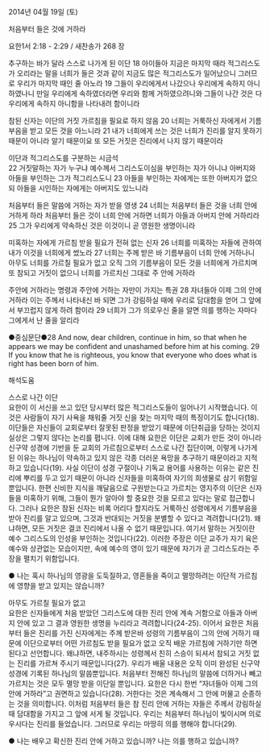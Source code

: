 2014년 04월 19일 (토)

처음부터 들은 것에 거하라



요한1서 2:18 - 2:29 / 새찬송가 268 장


추구하는 바가 달라 스스로 나가게 된 이단 
18 아이들아 지금은 마지막 때라 적그리스도가 오리라는 말을 너희가 들은 것과 같이 지금도 많은 적그리스도가 일어났으니 그러므로 우리가 마지막 때인 줄 아노라 19 그들이 우리에게서 나갔으나 우리에게 속하지 아니하였나니 만일 우리에게 속하였더라면 우리와 함께 거하였으려니와 그들이 나간 것은 다 우리에게 속하지 아니함을 나타내려 함이니라   

참된 신자는 이단의 거짓 가르침을 필요로 하지 않음
20 너희는 거룩하신 자에게서 기름부음을 받고 모든 것을 아느니라 21 내가 너희에게 쓰는 것은 너희가 진리를 알지 못하기 때문이 아니라 알기 때문이요 또 모든 거짓은 진리에서 나지 않기 때문이라   

이단과 적그리스도를 구분하는 시금석  
22 거짓말하는 자가 누구냐 예수께서 그리스도이심을 부인하는 자가 아니냐 아버지와 아들을 부인하는 그가 적그리스도니 23 아들을 부인하는 자에게는 또한 아버지가 없으되 아들을 시인하는 자에게는 아버지도 있느니라  

처음부터 들은 말씀에 거하는 자가 받을 영생
24 너희는 처음부터 들은 것을 너희 안에 거하게 하라 처음부터 들은 것이 너희 안에 거하면 너희가 아들과 아버지 안에 거하리라 25 그가 우리에게 약속하신 것은 이것이니 곧 영원한 생명이니라    

미혹하는 자에게 가르침 받을 필요가 전혀 없는 신자 
26 너희를 미혹하는 자들에 관하여 내가 이것을 너희에게 썼노라 27 너희는 주께 받은 바 기름부음이 너희 안에 거하나니 아무도 너희를 가르칠 필요가 없고 오직 그의 기름부음이 모든 것을 너희에게 가르치며 또 참되고 거짓이 없으니 너희를 가르치신 그대로 주 안에 거하라 

주안에 거하라는 명령과 주안에 거하는 자만이 가지는 특권
28 자녀들아 이제 그의 안에 거하라 이는 주께서 나타내신 바 되면 그가 강림하실 때에 우리로 담대함을 얻어 그 앞에서 부끄럽지 않게 하려 함이라 29 너희가 그가 의로우신 줄을 알면 의를 행하는 자마다 그에게서 난 줄을 알리라 



●중심문단●28 And now, dear children, continue in him, so that when he appears we may be confident and unashamed before him at his coming. 29 If you know that he is righteous, you know that everyone who does what is right has been born of him.

해석도움





스스로 나간 이단  
요한이 이 서신을 쓰고 있던 당시부터 많은 적그리스도들이 일어나기 시작했습니다. 이것은 사람들이 자기 사욕을 채워줄 거짓 신을 찾는 마지막 때의 특징이기도 합니다(18). 이단들은 자신들이 교회로부터 잘못된 판정을 받았기 때문에 이단취급을 당하는 것이지 실상은 그렇지 않다는 논리를 폅니다. 이에 대해 요한은 이단은 교회가 만든 것이 아니라 신구약 성경에 기반을 둔 교회의 가르침으로부터 스스로 나간 집단이며, 이렇게 나가게 된 이유는 하나님이 약속하고 있지 않은 각종 더러운 욕망을 추구하기 때문이라고 지적하고 있습니다(19). 사실 이단이 성경 구절이나 기독교 용어를 사용하는 이유는 같은 진리에 뿌리를 두고 있기 때문이 아니라 신자들을 미혹하여 자기의 희생물로 삼기 위함일 뿐입니다. 한편 신비한 지식을 깨달음으로 구원받는다고 가르치는 영지주의 이단은 신자들을 미혹하기 위해, 그들이 뭔가 알아야 할 중요한 것을 모르고 있다는 말로 접근합니다. 그러나 요한은 참된 신자는 비록 어리다 할지라도 거룩하신 성령에게서 기름부음을 받아 진리를 알고 있으며, 그것과 반대되는 거짓을 분별할 수 있다고 격려합니다(21). 왜냐하면, 모든 거짓은 결코 진리에서 나올 수 없기 때문입니다. 여기서 말하는 거짓이란 예수 그리스도의 인성을 부인하는 것입니다(22). 이러한 주장은 이단 교주가 자기 육은 예수와 상관없는 모습이지만, 속에 예수의 영이 있기 때문에 자기가 곧 그리스도라는 주장을 펼치기 위함입니다. 

● 나는 혹시 하나님의 영광을 도둑질하고, 영혼들을 죽이고 멸망하려는 이단적 가르침에 영향을 받고 있지는 않습니까?  

아무도 가르칠 필요가 없고  
요한은 신자들에게 처음 받았던 그리스도에 대한 진리 안에 계속 거함으로 아들과 아버지 안에 있고 그 결과 영원한 생명을 누리라고 격려합니다(24-25). 이어서 요한은 처음부터 들은 진리를 가진 신자에게는 주께 받은바 성령의 기름부음이 그의 안에 거하기 때문에 이단으로부터 어떤 가르침도 받을 필요가 없고 오직 배운 가르침에 거하기만 하면 된다고 선언합니다. 왜냐하면, 내주하시는 성령께서 친히 스승이 되셔서 참되고 거짓 없는 진리를 가르쳐 주시기 때문입니다(27). 우리가 배울 내용은 오직 이미 완성된 신구약 성경에 기록된 하나님의 말씀뿐입니다. 처음부터 전해진 하나님의 말씀에 더하거나 빼고 가르치는 것은 모두 멸망 받을 이단일 뿐입니다. 요한은 다시 한번 “자녀들아 이제 그의 안에 거하라”고 권면하고 있습니다(28). 거한다는 것은 계속해서 그 안에 머물고 순종하는 것을 의미합니다. 이처럼 처음부터 들은 참 진리 안에 거하는 자들은 주께서 강림하실 때 담대함을 가지고 그 앞에 서게 될 것입니다. 우리는 처음부터 하나님이 빛이시며 의로우시다는 진리를 들었습니다. 그러므로 우리는 마땅히 의를 행해야 합니다(29).

● 나는 배우고 확신한 진리 안에 거하고 있습니까? 나는 의를 행하고 있습니까?